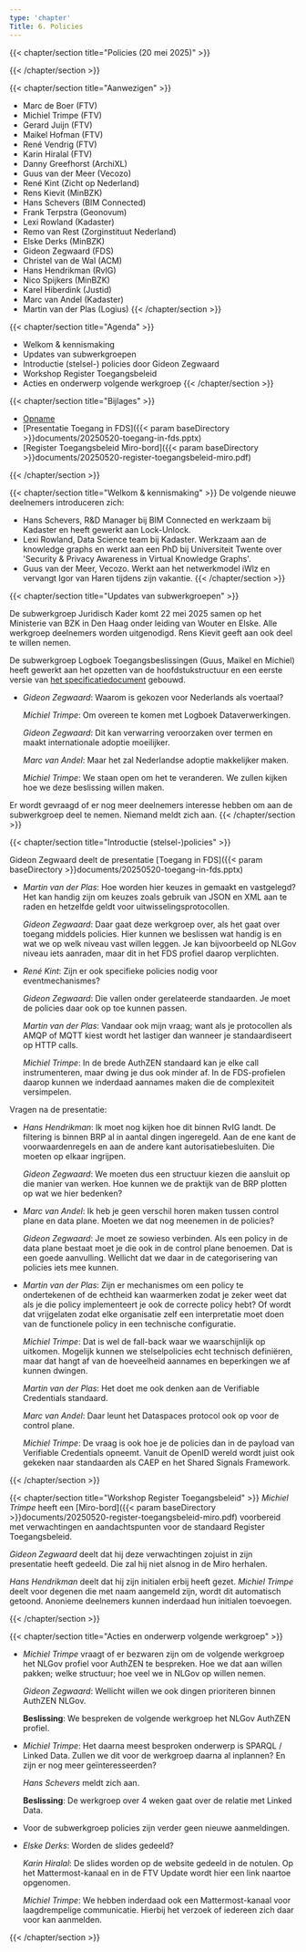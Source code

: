 ```yaml
---
type: 'chapter'
Title: 6. Policies
---
```


{{< chapter/section title="Policies (20 mei 2025)" >}}

{{< /chapter/section >}}

{{< chapter/section title="Aanwezigen" >}}
- Marc de Boer (FTV)
- Michiel Trimpe (FTV)
- Gerard Juijn (FTV)
- Maikel Hofman (FTV)
- René Vendrig (FTV)
- Karin Hiralal (FTV)
- Danny Greefhorst (ArchiXL)
- Guus van der Meer (Vecozo)
- René Kint (Zicht op Nederland)
- Rens Kievit (MinBZK)
- Hans Schevers (BIM Connected)
- Frank Terpstra (Geonovum)
- Lexi Rowland (Kadaster)
- Remo van Rest (Zorginstituut Nederland)
- Elske Derks (MinBZK)
- Gideon Zegwaard (FDS)
- Christel van de Wal (ACM)
- Hans Hendrikman (RvIG)
- Nico Spijkers (MinBZK)
- Karel Hiberdink (Justid)
- Marc van Andel (Kadaster)
- Martin van der Plas (Logius)
{{< /chapter/section >}}

{{< chapter/section title="Agenda" >}}
- Welkom & kennismaking 
- Updates van subwerkgroepen 
- Introductie (stelsel-) policies door Gideon Zegwaard 
- Workshop Register Toegangsbeleid 
- Acties en onderwerp volgende werkgroep 
{{< /chapter/section >}}

{{< chapter/section title="Bijlages" >}} 
- [Opname](https://github.com/VNG-Realisatie/ftv/raw/refs/heads/main/static/videos/20250520-policies.mp4)
- [Presentatie Toegang in FDS]({{< param baseDirectory >}}documents/20250520-toegang-in-fds.pptx)
- [Register Toegangsbeleid Miro-bord]({{< param baseDirectory >}}documents/20250520-register-toegangsbeleid-miro.pdf)

{{< /chapter/section >}}

{{< chapter/section title="Welkom & kennismaking" >}}
De volgende nieuwe deelnemers introduceren zich:
- Hans Schevers, R&D Manager bij BIM Connected en werkzaam bij Kadaster en heeft gewerkt aan Lock-Unlock.
- Lexi Rowland, Data Science team bij Kadaster. Werkzaam aan de knowledge graphs en werkt aan een PhD bij Universiteit Twente over 'Security & Privacy Awareness in Virtual Knowledge Graphs'.
- Guus van der Meer, Vecozo. Werkt aan het netwerkmodel iWlz en vervangt Igor van Haren tijdens zijn vakantie.
{{< /chapter/section >}}

{{< chapter/section title="Updates van subwerkgroepen" >}}

De subwerkgroep Juridisch Kader komt 22 mei 2025 samen op het Ministerie van BZK in Den Haag onder leiding van Wouter en Elske. Alle werkgroep deelnemers worden uitgenodigd. Rens Kievit geeft aan ook deel te willen nemen.

De subwerkgroep Logboek Toegangsbeslissingen (Guus, Maikel en Michiel) heeft gewerkt aan het opzetten van de hoofdstukstructuur en een eerste versie van [het specificatiedocument](https://vng-realisatie.github.io/logboek-toegangsbeslissingen) gebouwd. 

- *Gideon Zegwaard*: Waarom is gekozen voor Nederlands als voertaal?

  *Michiel Trimpe*: Om overeen te komen met Logboek Dataverwerkingen.

  *Gideon Zegwaard*: Dit kan verwarring veroorzaken over termen en maakt internationale adoptie moeilijker.

  *Marc van Andel*: Maar het zal Nederlandse adoptie makkelijker maken.

  *Michiel Trimpe*: We staan open om het te veranderen. We zullen kijken hoe we deze beslissing willen maken.

Er wordt gevraagd of er nog meer deelnemers interesse hebben om aan de subwerkgroep deel te nemen. Niemand meldt zich aan.
{{< /chapter/section >}}

{{< chapter/section title="Introductie (stelsel-)policies" >}}

Gideon Zegwaard deelt de presentatie [Toegang in FDS]({{< param baseDirectory >}}documents/20250520-toegang-in-fds.pptx)

- *Martin van der Plas*: Hoe worden hier keuzes in gemaakt en vastgelegd? Het kan handig zijn om keuzes zoals gebruik van JSON en XML aan te raden en hetzelfde geldt voor uitwisselingsprotocollen.

  *Gideon Zegwaard*: Daar gaat deze werkgroep over, als het gaat over toegang middels policies. Hier kunnen we beslissen wat handig is en wat we op welk niveau vast willen leggen. Je kan bijvoorbeeld op NLGov niveau iets aanraden, maar dit in het FDS profiel daarop verplichten.

- *René Kint*: Zijn er ook specifieke policies nodig voor eventmechanismes? 

  *Gideon Zegwaard*: Die vallen onder gerelateerde standaarden. Je moet de policies daar ook op toe kunnen passen.

  *Martin van der Plas*: Vandaar ook mijn vraag; want als je protocollen als AMQP of MQTT kiest wordt het lastiger dan wanneer je standaardiseert op HTTP calls.

  *Michiel Trimpe*: In de brede AuthZEN standaard kan je elke call instrumenteren, maar dwing je dus ook minder af. In de FDS-profielen daarop kunnen we inderdaad aannames maken die de complexiteit versimpelen.

Vragen na de presentatie:

- *Hans Hendrikman*: Ik moet nog kijken hoe dit binnen RvIG landt. De filtering is binnen BRP al in aantal dingen ingeregeld. Aan de ene kant de voorwaardenregels en aan de andere kant autorisatiebesluiten. Die moeten op elkaar ingrijpen.

  *Gideon Zegwaard*: We moeten dus een structuur kiezen die aansluit op die manier van werken. Hoe kunnen we de praktijk van de BRP plotten op wat we hier bedenken?

- *Marc van Andel*: Ik heb je geen verschil horen maken tussen control plane en data plane. Moeten we dat nog meenemen in de policies?

  *Gideon Zegwaard*: Je moet ze sowieso verbinden. Als een policy in de data plane bestaat moet je die ook in de control plane benoemen. Dat is een goede aanvulling. Wellicht dat we daar in de categorisering van policies iets mee kunnen.

- *Martin van der Plas*: Zijn er mechanismes om een policy te ondertekenen of de echtheid kan waarmerken zodat je zeker weet dat als je die policy implementeert je ook de correcte policy hebt? Of wordt dat vrijgelaten zodat elke organisatie zelf een interpretatie moet doen van de functionele policy in een technische configuratie.

  *Michiel Trimpe*: Dat is wel de fall-back waar we waarschijnlijk op uitkomen. Mogelijk kunnen we stelselpolicies echt technisch definiëren, maar dat hangt af van de hoeveelheid aannames en beperkingen we af kunnen dwingen.

  *Martin van der Plas*: Het doet me ook denken aan de Verifiable Credentials standaard.

  *Marc van Andel*: Daar leunt het Dataspaces protocol ook op voor de control plane.

  *Michiel Trimpe*: De vraag is ook hoe je de policies dan in de payload van Verifiable Credentials opneemt. Vanuit de OpenID wereld wordt juist ook gekeken naar standaarden als CAEP en het Shared Signals Framework.

{{< /chapter/section >}}

{{< chapter/section title="Workshop Register Toegangsbeleid" >}}
*Michiel Trimpe* heeft een [Miro-bord]({{< param baseDirectory >}}documents/20250520-register-toegangsbeleid-miro.pdf) voorbereid met verwachtingen en aandachtspunten voor de standaard Register Toegangsbeleid.

*Gideon Zegwaard* deelt dat hij deze verwachtingen zojuist in zijn presentatie heeft gedeeld. Die zal hij niet alsnog in de Miro herhalen.

*Hans Hendrikman* deelt dat hij zijn initialen erbij heeft gezet. *Michiel Trimpe* deelt voor degenen die met naam aangemeld zijn, wordt dit automatisch getoond. Anonieme deelnemers kunnen inderdaad hun initialen toevoegen.

{{< /chapter/section >}}

{{< chapter/section title="Acties en onderwerp volgende werkgroep" >}}

- *Michiel Trimpe* vraagt of er bezwaren zijn om de volgende werkgroep het NLGov profiel voor AuthZEN te bespreken. Hoe we dat aan willen pakken; welke structuur; hoe veel we in NLGov op willen nemen.

  *Gideon Zegwaard*: Wellicht willen we ook dingen prioriteren binnen AuthZEN NLGov.

  **Beslissing**: We bespreken de volgende werkgroep het NLGov AuthZEN profiel.

- *Michiel Trimpe*: Het daarna meest besproken onderwerp is SPARQL / Linked Data. Zullen we dit voor de werkgroep daarna al inplannen? En zijn er nog meer geïnteresseerden?

  *Hans Schevers* meldt zich aan.

  **Beslissing**: De werkgroep over 4 weken gaat over de relatie met Linked Data.

- Voor de subwerkgroep policies zijn verder geen nieuwe aanmeldingen.

- *Elske Derks*: Worden de slides gedeeld?

  *Karin Hiralal*: De slides worden op de website gedeeld in de notulen. Op het Mattermost-kanaal en in de FTV Update wordt hier een link naartoe opgenomen.

  *Michiel Trimpe*: We hebben inderdaad ook een Mattermost-kanaal voor laagdrempelige communicatie. Hierbij het verzoek of iedereen zich daar voor kan aanmelden.

{{< /chapter/section >}}
